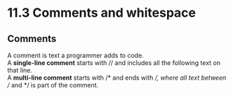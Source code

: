 # 11.3 Comments and whitespace

## Comments
A comment is text a programmer adds to code.   
A **single-line comment** starts with // and includes all the following text on that line.   
A **multi-line comment** starts with /* and ends with */, where all text between /* and */ is part of the comment. 
